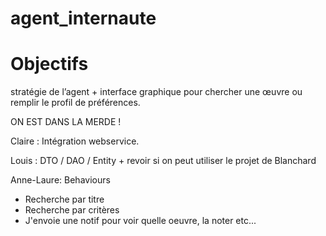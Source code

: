# agent_internaute

# Objectifs
stratégie de l’agent + interface graphique pour chercher une œuvre ou remplir le profil de préférences.

ON EST DANS LA MERDE !

Claire :
Intégration webservice.

Louis : 
DTO / DAO / Entity + revoir si on peut utiliser le projet de Blanchard

Anne-Laure:
Behaviours

* Recherche par titre
* Recherche par critères
* J'envoie une notif pour voir quelle oeuvre, la noter etc...


